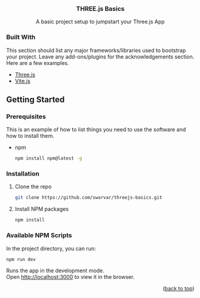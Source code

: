 <div id="top"></div>
<br />
<div align="center">
  <h3 align="center">THREE.js Basics</h3>

  <p align="center">
    A basic project setup to jumpstart your Three.js App
    <br />
  </p>
</div>

### Built With

This section should list any major frameworks/libraries used to bootstrap your project. Leave any add-ons/plugins for the acknowledgements section. Here are a few examples.

* [Three.js](https://threejs.org/)
* [Vite.js](https://vitejs.dev/)


<!-- GETTING STARTED -->
## Getting Started

### Prerequisites

This is an example of how to list things you need to use the software and how to install them.
* npm
  ```sh
  npm install npm@latest -g
  ```

### Installation

1. Clone the repo
   ```sh
   git clone https://github.com/swarvar/threejs-basics.git
   ```
2. Install NPM packages
   ```sh
   npm install
   ```

### Available NPM Scripts

In the project directory, you can run:
```sh
npm run dev
```

Runs the app in the development mode.\
Open [http://localhost:3000](http://localhost:3000) to view it in the browser.

<p align="right">(<a href="#top">back to top</a>)</p>